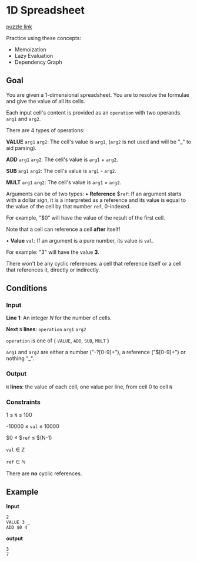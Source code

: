 # 1D Spreadsheet
[puzzle link](https://www.codingame.com/training/easy/1d-spreadsheet)

Practice using these concepts:
* Memoization
* Lazy Evaluation
* Dependency Graph

## 	Goal
You are given a 1-dimensional spreadsheet. You are to resolve the formulae and give the value of all its cells.

Each input cell's content is provided as an `operation` with two operands `arg1` and `arg2`.

There are 4 types of operations:

**VALUE** `arg1` `arg2`: The cell's value is `arg1`, (`arg2` is not used and will be "_" to aid parsing).

**ADD** `arg1` `arg2`: The cell's value is `arg1` + `arg2`.

**SUB** `arg1` `arg2`: The cell's value is `arg1` - `arg2`.

**MULT** `arg1` `arg2`: The cell's value is `arg1` × `arg2`.

Arguments can be of two types:
• **Reference** $`ref`: If an argument starts with a dollar sign, it is a interpreted as a reference and its value is equal to the value of the cell by that number `ref`, 0-indexed.

For example, "$0" will have the value of the result of the first cell.

Note that a cell can reference a cell **after** itself!

• **Value** `val`: If an argument is a pure number, its value is `val`.

For example: "3" will have the value **3**.

There won't be any cyclic references: a cell that reference itself or a cell that references it, directly or indirectly.

## Conditions
### Input
**Line 1**: An integer *N* for the number of cells.

**Next** `N` **lines**: `operation` `arg1` `arg2`

`operation` is one of { `VALUE`, `ADD`, `SUB`, `MULT` }

`arg1` and `arg2` are either a number ("-?[0-9]+"), a reference ("\$[0-9]+") or nothing "_".

### Output
`N` **lines**: the value of each cell, one value per line, from cell 0 to cell `N`

### Constraints
1 ≤ `N` ≤ 100

-10000 ≤ `val` ≤ 10000

$0 ≤ $`ref` ≤ $(N-1)

`val` ∈ ℤ

`ref` ∈ ℕ

There are **no** cyclic references.

## Example
**Input**
```
2
VALUE 3 _
ADD $0 4
```

**output**
```
3
7
```
